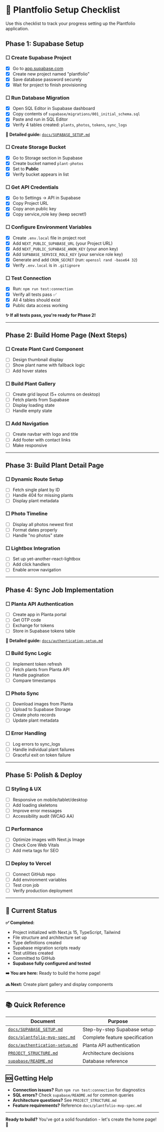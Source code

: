# 🚀 Plantfolio Setup Checklist

Use this checklist to track your progress setting up the Plantfolio application.

## Phase 1: Supabase Setup

### ☐ Create Supabase Project

- [x] Go to [app.supabase.com](https://app.supabase.com)
- [x] Create new project named "plantfolio"
- [x] Save database password securely
- [x] Wait for project to finish provisioning

### ☐ Run Database Migration

- [x] Open SQL Editor in Supabase dashboard
- [x] Copy contents of `supabase/migrations/001_initial_schema.sql`
- [x] Paste and run in SQL Editor
- [x] Verify 4 tables created: `plants`, `photos`, `tokens`, `sync_logs`

**📖 Detailed guide:** [`docs/SUPABASE_SETUP.md`](docs/SUPABASE_SETUP.md)

### ☐ Create Storage Bucket

- [x] Go to Storage section in Supabase
- [x] Create bucket named `plant-photos`
- [x] Set to **Public**
- [x] Verify bucket appears in list

### ☐ Get API Credentials

- [x] Go to Settings → API in Supabase
- [x] Copy Project URL
- [x] Copy anon public key
- [x] Copy service_role key (keep secret!)

### ☐ Configure Environment Variables

- [x] Create `.env.local` file in project root
- [x] Add `NEXT_PUBLIC_SUPABASE_URL` (your Project URL)
- [x] Add `NEXT_PUBLIC_SUPABASE_ANON_KEY` (your anon key)
- [x] Add `SUPABASE_SERVICE_ROLE_KEY` (your service role key)
- [x] Generate and add `CRON_SECRET` (run: `openssl rand -base64 32`)
- [x] Verify `.env.local` is in `.gitignore`

### ☐ Test Connection

- [x] Run: `npm run test:connection`
- [x] Verify all tests pass ✅
- [x] All 4 tables should exist
- [x] Public data access working

**✨ If all tests pass, you're ready for Phase 2!**

---

## Phase 2: Build Home Page (Next Steps)

### ☐ Create Plant Card Component

- [ ] Design thumbnail display
- [ ] Show plant name with fallback logic
- [ ] Add hover states

### ☐ Build Plant Gallery

- [ ] Create grid layout (5+ columns on desktop)
- [ ] Fetch plants from Supabase
- [ ] Display loading state
- [ ] Handle empty state

### ☐ Add Navigation

- [ ] Create navbar with logo and title
- [ ] Add footer with contact links
- [ ] Make responsive

---

## Phase 3: Build Plant Detail Page

### ☐ Dynamic Route Setup

- [ ] Fetch single plant by ID
- [ ] Handle 404 for missing plants
- [ ] Display plant metadata

### ☐ Photo Timeline

- [ ] Display all photos newest first
- [ ] Format dates properly
- [ ] Handle "no photos" state

### ☐ Lightbox Integration

- [ ] Set up yet-another-react-lightbox
- [ ] Add click handlers
- [ ] Enable arrow navigation

---

## Phase 4: Sync Job Implementation

### ☐ Planta API Authentication

- [ ] Create app in Planta portal
- [ ] Get OTP code
- [ ] Exchange for tokens
- [ ] Store in Supabase tokens table

**📖 Detailed guide:** [`docs/authentication-setup.md`](docs/authentication-setup.md)

### ☐ Build Sync Logic

- [ ] Implement token refresh
- [ ] Fetch plants from Planta API
- [ ] Handle pagination
- [ ] Compare timestamps

### ☐ Photo Sync

- [ ] Download images from Planta
- [ ] Upload to Supabase Storage
- [ ] Create photo records
- [ ] Update plant metadata

### ☐ Error Handling

- [ ] Log errors to sync_logs
- [ ] Handle individual plant failures
- [ ] Graceful exit on token failure

---

## Phase 5: Polish & Deploy

### ☐ Styling & UX

- [ ] Responsive on mobile/tablet/desktop
- [ ] Add loading skeletons
- [ ] Improve error messages
- [ ] Accessibility audit (WCAG AA)

### ☐ Performance

- [ ] Optimize images with Next.js Image
- [ ] Check Core Web Vitals
- [ ] Add meta tags for SEO

### ☐ Deploy to Vercel

- [ ] Connect GitHub repo
- [ ] Add environment variables
- [ ] Test cron job
- [ ] Verify production deployment

---

## 🎯 Current Status

**✅ Completed:**

- Project initialized with Next.js 15, TypeScript, Tailwind
- File structure and architecture set up
- Type definitions created
- Supabase migration scripts ready
- Test utilities created
- Committed to GitHub
- **Supabase fully configured and tested**

**➡️ You are here:** Ready to build the home page!

**🔜 Next:** Create plant gallery and display components

---

## 📚 Quick Reference

| Document                                                       | Purpose                        |
| -------------------------------------------------------------- | ------------------------------ |
| [`docs/SUPABASE_SETUP.md`](docs/SUPABASE_SETUP.md)             | Step-by-step Supabase setup    |
| [`docs/plantfolio-mvp-spec.md`](docs/plantfolio-mvp-spec.md)   | Complete feature specification |
| [`docs/authentication-setup.md`](docs/authentication-setup.md) | Planta API authentication      |
| [`PROJECT_STRUCTURE.md`](PROJECT_STRUCTURE.md)                 | Architecture decisions         |
| [`supabase/README.md`](supabase/README.md)                     | Database reference             |

## 🆘 Getting Help

- **Connection issues?** Run `npm run test:connection` for diagnostics
- **SQL errors?** Check `supabase/README.md` for common queries
- **Architecture questions?** See `PROJECT_STRUCTURE.md`
- **Feature requirements?** Reference `docs/plantfolio-mvp-spec.md`

---

**Ready to build?** You've got a solid foundation - let's create the home page! 🚀
